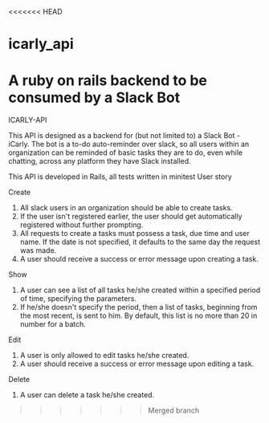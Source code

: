 <<<<<<< HEAD
# icarly_api
A ruby on rails backend to be consumed by a Slack Bot
=======
ICARLY-API

This API is designed as a backend for (but not limited to) a Slack Bot - iCarly. The bot is a to-do auto-reminder over slack, so all users within an organization can be reminded of basic tasks they are to do, even while chatting, across any platform they have Slack installed.

This API is developed in Rails, all tests written in minitest
User story


Create

1.	All slack users in an organization should be able to create tasks.
2.	If the user isn't registered earlier, the user should get automatically registered without further prompting.
3.	All requests to create a tasks must possess a task, due time and user name. If the date is not specified, it defaults to the same day the request was made.
4.	A user should receive a success or error message upon creating a task.

Show

1.	A user can see a list of all tasks he/she created within a specified period of time, specifying the parameters.
2.	If he/she doesn't specify the period, then a list of tasks, beginning from the most recent, is sent to him. By default, this list is no more than 20 in number for a batch.

Edit

1.	A user is only allowed to edit tasks he/she created.
2.	A user should receive a success or error message upon editing a task.

Delete

1.	A user can delete a task he/she created.
>>>>>>> Merged branch
